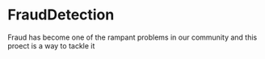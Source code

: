 # FraudDetection
Fraud has become one of the rampant problems in our community and this proect is a way to tackle it 
